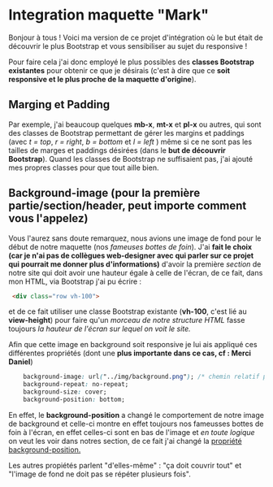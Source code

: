 # Integration maquette "Mark"

Bonjour à tous ! Voici ma version de ce projet d'intégration où le but était de découvrir le plus Bootstrap et vous sensibiliser au sujet du responsive ! 

Pour faire cela j'ai donc employé le plus possibles des **classes Bootstrap existantes** pour obtenir ce que je désirais (c'est à dire que ce **soit responsive et le plus proche de la maquette d'origine**).

## Marging et Padding

Par exemple, j'ai beaucoup quelques **mb-x**, **mt-x** et **pl-x** ou autres, qui sont des classes de Bootstrap permettant de gérer les margins et paddings (avec *t = top*, *r = right*, *b = bottom* et *l = left* ) même si ce ne sont pas les tailles de marges et paddings désirées (dans le **but de découvrir Bootstrap**). Quand les classes de Bootstrap ne suffisaient pas, j'ai ajouté mes propres classes pour que tout aille bien.

## Background-image (pour la première partie/section/header, peut importe comment vous l'appelez)

Vous l'aurez sans doute remarquez, nous avions une image de fond pour le début de notre maquette (nos *fameuses bottes de foin*). J'ai **fait le choix (car je n'ai pas de collègues web-designer avec qui parler sur ce projet qui pourrait me donner plus d'informations)** d'avoir la première *section* de notre site qui doit avoir une hauteur égale à celle de l'écran, de ce fait, dans mon HTML, via Bootstrap j'ai pu écrire : 
```html
 <div class="row vh-100">
```
et de ce fait utiliser une classe Bootstrap existante (**vh-100**, c'est lié au **view-height**) pour faire qu'un *morceau de notre structure HTML* fasse toujours *la hauteur de l'écran sur lequel on voit le site.*

Afin que cette image en background soit responsive je lui ais appliqué ces différentes propriétés (dont une **plus importante dans ce cas, cf : Merci Daniel**)

```css
    background-image: url("../img/background.png"); /* chemin relatif par rapport au fichier CSS */
    background-repeat: no-repeat;
    background-size: cover;
    background-position: bottom;
```

En effet, le **background-position** a changé le comportement de notre image de background et celle-ci montre en effet toujours nos fameusses bottes de foin à l'écran, en effet celles-ci sont en bas de l'image et *en toute logique* on veut les voir dans notres section, de ce fait j'ai changé la [propriété background-position.](https://developer.mozilla.org/fr/docs/Web/CSS/background-position)


Les autres propiétés parlent "d'elles-même" : "ça doit couvrir tout" et "l'image de fond ne doit pas se répéter plusieurs fois".

